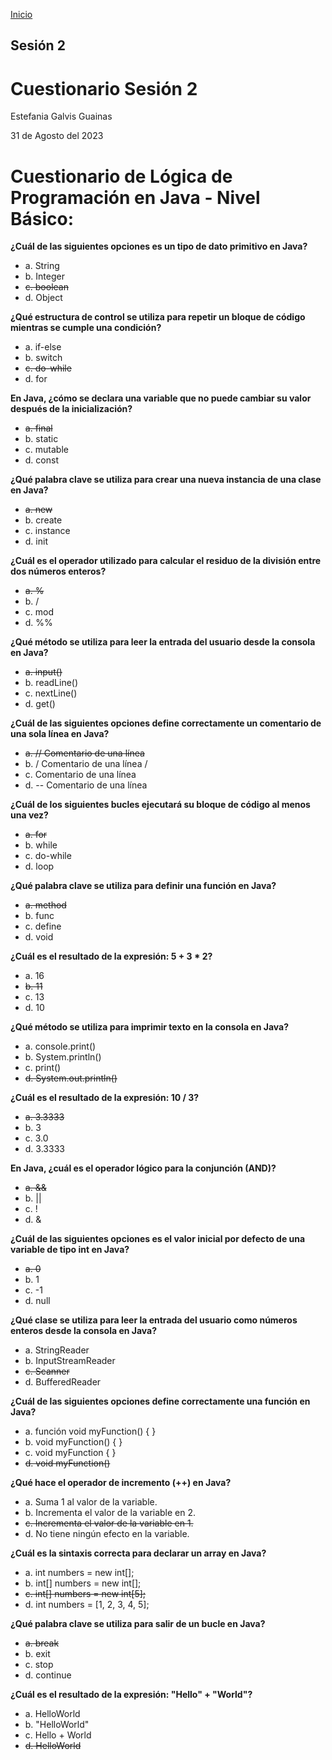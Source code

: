 <!-- No borrar o modificar -->
[Inicio](./index.md)

## Sesión 2


<!-- Su documentación aquí -->

# Cuestionario Sesión 2

 Estefania Galvis Guainas

 31 de Agosto del 2023



# Cuestionario de Lógica de Programación en Java - Nivel Básico:


**¿Cuál de las siguientes opciones es un tipo de dato primitivo en Java?**

- a. String
- b. Integer
- ~~c. boolean~~ 
- d. Object

**¿Qué estructura de control se utiliza para repetir un bloque de código mientras se cumple una condición?**

- a. if-else
- b. switch
- ~~c. do-while~~
- d. for

**En Java, ¿cómo se declara una variable que no puede cambiar su valor después de la inicialización?**

- ~~a. final~~
- b. static
- c. mutable
- d. const

**¿Qué palabra clave se utiliza para crear una nueva instancia de una clase en Java?**

- ~~a. new~~
- b. create
- c. instance
- d. init

**¿Cuál es el operador utilizado para calcular el residuo de la división entre dos números enteros?**

- ~~a. %~~
- b. /
- c. mod
- d. %%

**¿Qué método se utiliza para leer la entrada del usuario desde la consola en Java?**

- ~~a. input()~~
- b. readLine()
- c. nextLine()
- d. get()

**¿Cuál de las siguientes opciones define correctamente un comentario de una sola línea en Java?**

- ~~a. // Comentario de una línea~~
- b. / Comentario de una línea /
- c. Comentario de una línea
- d. -- Comentario de una línea

**¿Cuál de los siguientes bucles ejecutará su bloque de código al menos una vez?**

- ~~a. for~~
- b. while
- c. do-while
- d. loop

**¿Qué palabra clave se utiliza para definir una función en Java?**

- ~~a. method~~
- b. func
- c. define
- d. void

**¿Cuál es el resultado de la expresión: 5 + 3 * 2?**

- a. 16
- ~~b. 11~~
- c. 13
- d. 10

**¿Qué método se utiliza para imprimir texto en la consola en Java?**

- a. console.print()
- b. System.println()
- c. print()
- ~~d. System.out.println()~~

**¿Cuál es el resultado de la expresión: 10 / 3?**

- ~~a. 3.3333~~
- b. 3
- c. 3.0
- d. 3.3333

**En Java, ¿cuál es el operador lógico para la conjunción (AND)?**

- ~~a. &&~~
- b. ||
- c. !
- d. &

**¿Cuál de las siguientes opciones es el valor inicial por defecto de una variable de tipo int en Java?**

- ~~a. 0~~
- b. 1
- c. -1
- d. null

**¿Qué clase se utiliza para leer la entrada del usuario como números enteros desde la consola en Java?**

- a. StringReader
- b. InputStreamReader
- ~~c. Scanner~~
- d. BufferedReader

**¿Cuál de las siguientes opciones define correctamente una función en Java?**

- a. función void myFunction() { }
- b. void myFunction() { }
- c. void myFunction { }
- ~~d. void myFunction()~~

**¿Qué hace el operador de incremento (++) en Java?**

- a. Suma 1 al valor de la variable.
- b. Incrementa el valor de la variable en 2.
- ~~c. Incrementa el valor de la variable en 1.~~
- d. No tiene ningún efecto en la variable.

**¿Cuál es la sintaxis correcta para declarar un array en Java?**

- a. int numbers = new int[];
- b. int[] numbers = new int[];
- ~~c. int[] numbers = new int[5];~~ 
- d. int numbers = [1, 2, 3, 4, 5];

**¿Qué palabra clave se utiliza para salir de un bucle en Java?**

- ~~a. break~~ 
- b. exit
- c. stop
- d. continue

**¿Cuál es el resultado de la expresión: "Hello" + "World"?**

- a. HelloWorld
- b. "HelloWorld"
- c. Hello + World
- ~~d. HelloWorld~~





